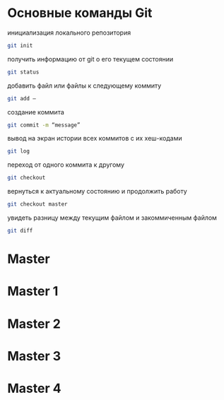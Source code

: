 # Основные команды Git


инициализация локального репозитория
```sh
git init
```

получить информацию от git о его текущем состоянии
```sh
git status
```

добавить файл или файлы к следующему коммиту
```sh
git add –
```

создание коммита
```sh
git commit -m “message” 
```

вывод на экран истории всех коммитов с их хеш-кодами
```sh
git log
```

переход от одного коммита к другому
```sh
git checkout
```

вернуться к актуальному состоянию и продолжить работу
```sh
git checkout master
```

увидеть разницу между текущим файлом и закоммиченным файлом
```sh
git diff
```
# Master
# Master 1
# Master 2
# Master 3
# Master 4